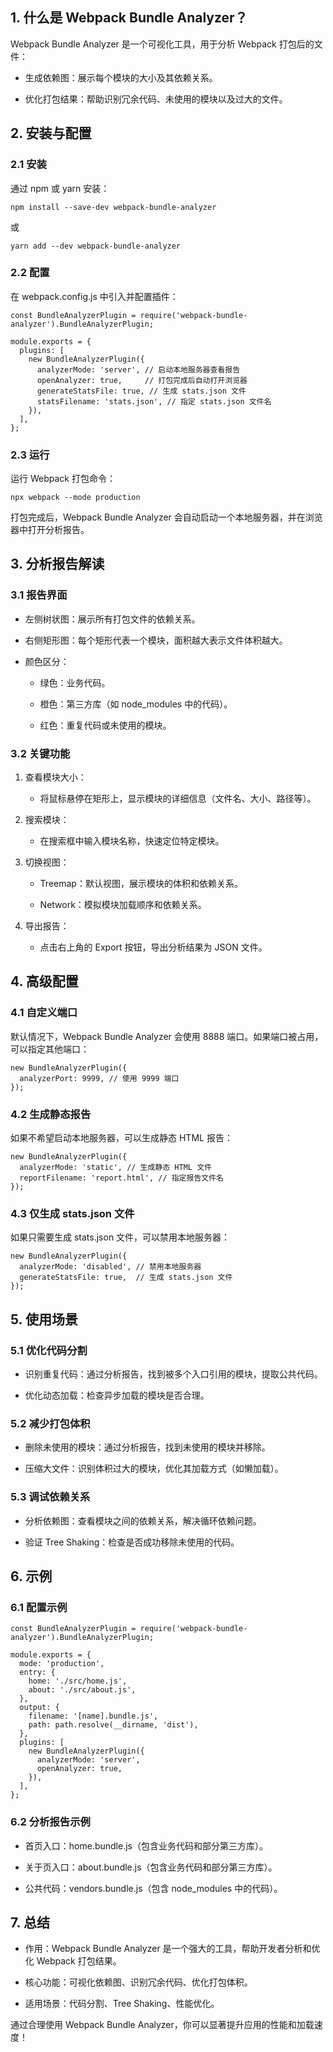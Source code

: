 ## **1. 什么是 Webpack Bundle Analyzer？**

Webpack Bundle Analyzer 是一个可视化工具，用于分析 Webpack 打包后的文件：

- 生成依赖图：展示每个模块的大小及其依赖关系。

- 优化打包结果：帮助识别冗余代码、未使用的模块以及过大的文件。

## **2. 安装与配置**

### **2.1 安装**

通过 npm 或 yarn 安装：

```
npm install --save-dev webpack-bundle-analyzer
```

或

```
yarn add --dev webpack-bundle-analyzer
```

### **2.2 配置**

在 webpack.config.js 中引入并配置插件：

```
const BundleAnalyzerPlugin = require('webpack-bundle-analyzer').BundleAnalyzerPlugin;

module.exports = {
  plugins: [
    new BundleAnalyzerPlugin({
      analyzerMode: 'server', // 启动本地服务器查看报告
      openAnalyzer: true,     // 打包完成后自动打开浏览器
      generateStatsFile: true, // 生成 stats.json 文件
      statsFilename: 'stats.json', // 指定 stats.json 文件名
    }),
  ],
};
```

### **2.3 运行**

运行 Webpack 打包命令：

```
npx webpack --mode production
```

打包完成后，Webpack Bundle Analyzer 会自动启动一个本地服务器，并在浏览器中打开分析报告。

## **3. 分析报告解读**

### **3.1 报告界面**

- 左侧树状图：展示所有打包文件的依赖关系。

- 右侧矩形图：每个矩形代表一个模块，面积越大表示文件体积越大。

- 颜色区分：

	- 绿色：业务代码。

	- 橙色：第三方库（如 node_modules 中的代码）。

	- 红色：重复代码或未使用的模块。

### **3.2 关键功能**

1. 查看模块大小：

	- 将鼠标悬停在矩形上，显示模块的详细信息（文件名、大小、路径等）。

1. 搜索模块：

	- 在搜索框中输入模块名称，快速定位特定模块。

1. 切换视图：

	- Treemap：默认视图，展示模块的体积和依赖关系。

	- Network：模拟模块加载顺序和依赖关系。

1. 导出报告：

	- 点击右上角的 Export 按钮，导出分析结果为 JSON 文件。

## **4. 高级配置**

### **4.1 自定义端口**

默认情况下，Webpack Bundle Analyzer 会使用 8888 端口。如果端口被占用，可以指定其他端口：

```
new BundleAnalyzerPlugin({
  analyzerPort: 9999, // 使用 9999 端口
});
```

### **4.2 生成静态报告**

如果不希望启动本地服务器，可以生成静态 HTML 报告：

```
new BundleAnalyzerPlugin({
  analyzerMode: 'static', // 生成静态 HTML 文件
  reportFilename: 'report.html', // 指定报告文件名
});
```

### **4.3 仅生成 stats.json 文件**

如果只需要生成 stats.json 文件，可以禁用本地服务器：

```
new BundleAnalyzerPlugin({
  analyzerMode: 'disabled', // 禁用本地服务器
  generateStatsFile: true,  // 生成 stats.json 文件
});
```

## **5. 使用场景**

### **5.1 优化代码分割**

- 识别重复代码：通过分析报告，找到被多个入口引用的模块，提取公共代码。

- 优化动态加载：检查异步加载的模块是否合理。

### **5.2 减少打包体积**

- 删除未使用的模块：通过分析报告，找到未使用的模块并移除。

- 压缩大文件：识别体积过大的模块，优化其加载方式（如懒加载）。

### **5.3 调试依赖关系**

- 分析依赖图：查看模块之间的依赖关系，解决循环依赖问题。

- 验证 Tree Shaking：检查是否成功移除未使用的代码。

## **6. 示例**

### **6.1 配置示例**

```
const BundleAnalyzerPlugin = require('webpack-bundle-analyzer').BundleAnalyzerPlugin;

module.exports = {
  mode: 'production',
  entry: {
    home: './src/home.js',
    about: './src/about.js',
  },
  output: {
    filename: '[name].bundle.js',
    path: path.resolve(__dirname, 'dist'),
  },
  plugins: [
    new BundleAnalyzerPlugin({
      analyzerMode: 'server',
      openAnalyzer: true,
    }),
  ],
};
```

### **6.2 分析报告示例**

- 首页入口：home.bundle.js（包含业务代码和部分第三方库）。

- 关于页入口：about.bundle.js（包含业务代码和部分第三方库）。

- 公共代码：vendors.bundle.js（包含 node_modules 中的代码）。

## **7. 总结**

- 作用：Webpack Bundle Analyzer 是一个强大的工具，帮助开发者分析和优化 Webpack 打包结果。

- 核心功能：可视化依赖图、识别冗余代码、优化打包体积。

- 适用场景：代码分割、Tree Shaking、性能优化。

通过合理使用 Webpack Bundle Analyzer，你可以显著提升应用的性能和加载速度！